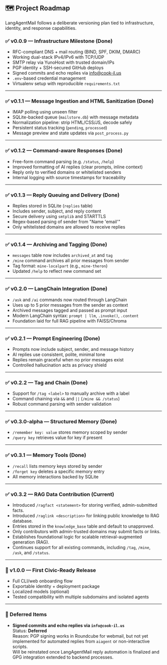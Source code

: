 ## 🗺️ Project Roadmap

LangAgentMail follows a deliberate versioning plan tied to infrastructure, identity, and response capabilities.

### ✅ v0.0.9 — Infrastructure Milestone (Done)
- RFC-compliant DNS + mail routing (BIND, SPF, DKIM, DMARC)
- Working dual-stack IPv4/IPv6 with TCP/UDP
- SMTP relay via YunoHost with trusted domain/IPs
- PGP identity + SSH-secured GitHub deploys
- Signed commits and echo replies via info@cook-il.us
- `.env`-based credential management
- Virtualenv setup with reproducible `requirements.txt`

---

### ✅ v0.1.1 — Message Ingestion and HTML Sanitization (Done)
- IMAP polling using unseen filter
- SQLite-backed queue (`mailstore.db`) with message metadata
- Normalization pipeline: strip HTML/CSS/JS, decode safely
- Persistent status tracking (`pending`, `processed`)
- Message preview and state updates via `post_process.py`

---

### ✅ v0.1.2 — Command-aware Responses (Done)
- Free-form command parsing (e.g. `/status`, `/help`)
- Improved formatting of AI replies (clear prompts, inline context)
- Reply only to verified domains or whitelisted senders
- Internal logging with source timestamps for traceability

---

### ✅ v0.1.3 — Reply Queuing and Delivery (Done)
- Replies stored in SQLite (`replies` table)
- Includes sender, subject, and reply content
- Secure delivery using `smtplib` and STARTTLS
- Regex-based parsing of sender from "Name 'email'"
- Only whitelisted domains are allowed to receive replies

---

### ✅ v0.1.4 — Archiving and Tagging (Done)
- `messages` table now includes `archived_at` and `tag`
- `/mine` command archives all prior messages from sender
- Tag format: `mine-localpart` (e.g., `mine-theron`)
- Updated `/help` to reflect new command set

---

### ✅ v0.2.0 — LangChain Integration (Done)
- `/ask` and `/ai` commands now routed through LangChain
- Uses up to 5 prior messages from the sender as context
- Archived messages tagged and passed as prompt input
- Modern LangChain syntax: `prompt | llm`, `.invoke()`, `.content`
- Foundation laid for full RAG pipeline with FAISS/Chroma

---

### ✅ v0.2.1 — Prompt Engineering (Done)
- Prompts now include subject, sender, and message history
- AI replies use consistent, polite, minimal tone
- Replies remain graceful when no prior messages exist
- Controlled hallucination acts as privacy shield

---

### ✅ v0.2.2 — Tag and Chain (Done)
- Support for `/tag <label>` to manually archive with a label
- Command chaining via `&&` and `||` (`/mine && /status`)
- Robust command parsing with sender validation

---

### ✅ v0.3.0-alpha — Structured Memory (Done)
- `/remember key: value` stores memory scoped by sender
- `/query key` retrieves value for key if present

---

### ✅ v0.3.1 — Memory Tools (Done)
- `/recall` lists memory keys stored by sender
- `/forget key` deletes a specific memory entry
- All memory interactions backed by SQLite

---

### ✅ v0.3.2 — RAG Data Contribution (Current)
- Introduced `/ragfact <statement>` for storing verified, admin-submitted facts.
- Introduced `/raglink <description>` for linking public knowledge to RAG database.
- Entries stored in the `knowledge_base` table and default to unapproved.
- Only contributors with admin-trusted domains may submit facts or links.
- Establishes foundational logic for scalable retrieval-augmented generation (RAG).
- Continues support for all existing commands, including `/tag`, `/mine`, `/ask`, and `/status`.

---

### 🎯 v1.0.0 — First Civic-Ready Release
- Full CLI/web onboarding flow
- Exportable identity + deployment package
- Localized models (optional)
- Tested compatibility with multiple subdomains and isolated agents

---

### 🔁 Deferred Items

- **Signed commits and echo replies via `info@cook-il.us`**  
  Status: **Deferred**  
  Reason: PGP signing works in Roundcube for webmail, but not yet implemented for automated replies from `aiagent` or non-interactive scripts.  
  Will be reinstated once LangAgentMail reply automation is finalized and GPG integration extended to backend processes.
